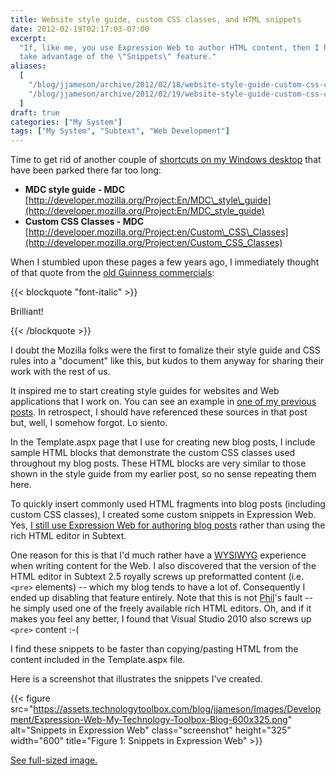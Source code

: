 ```yaml
---
title: Website style guide, custom CSS classes, and HTML snippets
date: 2012-02-19T02:17:03-07:00
excerpt:
  "If, like me, you use Expression Web to author HTML content, then I hope you
  take advantage of the \"Snippets\" feature."
aliases:
  [
    "/blog/jjameson/archive/2012/02/18/website-style-guide-custom-css-classes-and-html-snippets.aspx",
    "/blog/jjameson/archive/2012/02/19/website-style-guide-custom-css-classes-and-html-snippets.aspx",
  ]
draft: true
categories: ["My System"]
tags: ["My System", "Subtext", "Web Development"]
---
```


Time to get rid of another couple of
[shortcuts on my Windows desktop](/blog/jjameson/2012/02/18/stop-putting-shortcuts-on-my-windows-desktop)
that have been parked there far too long:

- **MDC style guide - MDC**\
  [http://developer.mozilla.org/Project:En/MDC\_style\_guide](http://developer.mozilla.org/Project:En/MDC_style_guide)
- **Custom CSS Classes - MDC**\
  [http://developer.mozilla.org/Project:en/Custom\_CSS\_Classes](http://developer.mozilla.org/Project:en/Custom_CSS_Classes)

When I stumbled upon these pages a few years ago, I immediately thought of that
quote from the
[old Guinness commercials](http://www.youtube.com/watch?v=3DPKf7y1F-Q):

{{< blockquote "font-italic" >}}

Brilliant!

{{< /blockquote >}}

I doubt the Mozilla folks were the first to fomalize their style guide and CSS
rules into a "document" like this, but kudos to them anyway for sharing their
work with the rest of us.

It inspired me to start creating style guides for websites and Web applications
that I work on. You can see an example in
[one of my previous posts](/blog/jjameson/2011/11/03/building-technologytoolbox-com-part-4).
In retrospect, I should have referenced these sources in that post but, well, I
somehow forgot. Lo siento.

In the Template.aspx page that I use for creating new blog posts, I include
sample HTML blocks that demonstrate the custom CSS classes used throughout my
blog posts. These HTML blocks are very similar to those shown in the style guide
from my earlier post, so no sense repeating them here.

To quickly insert commonly used HTML fragments into blog posts (including custom
CSS classes), I created some custom snippets in Expression Web. Yes,
[I still use Expression Web for authoring blog posts](/blog/jjameson/2009/09/12/expression-web-my-msdn-blog-and-now-team-foundation-server)
rather than using the rich HTML editor in Subtext.

One reason for this is that I'd much rather have a
[WYSIWYG](http://en.wikipedia.org/wiki/Wysiwyg) experience when writing content
for the Web. I also discovered that the version of the HTML editor in Subtext
2.5 royally screws up preformatted content (i.e. `<pre>` elements) -- which my
blog tends to have a lot of. Consequently I ended up disabling that feature
entirely. Note that this is not [Phil](http://www.haacked.com)'s fault -- he
simply used one of the freely available rich HTML editors. Oh, and if it makes
you feel any better, I found that Visual Studio 2010 also screws up `<pre>`
content :-(

I find these snippets to be faster than copying/pasting HTML from the content
included in the Template.aspx file.

Here is a screenshot that illustrates the snippets I've created.

{{< figure
src="https://assets.technologytoolbox.com/blog/jjameson/Images/Development/Expression-Web-My-Technology-Toolbox-Blog-600x325.png"
alt="Snippets in Expression Web" class="screenshot" height="325" width="600"
title="Figure 1: Snippets in Expression Web" >}}

[See full-sized image.](https://assets.technologytoolbox.com/blog/jjameson/Images/Development/Expression-Web-My-Technology-Toolbox-Blog-1920x1040.png)
